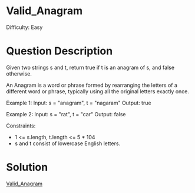 
# Valid_Anagram

Difficulty: Easy

# Question Description

Given two strings s and t, return true if t is an anagram of s, and false otherwise.

An Anagram is a word or phrase formed by rearranging the letters of a different word or phrase, typically using all the original letters exactly once.

Example 1:
Input: s = "anagram", t = "nagaram"
Output: true

Example 2:
Input: s = "rat", t = "car"
Output: false

Constraints:

- 1 <= s.length, t.length <= 5 * 104
- s and t consist of lowercase English letters.
 

# Solution

[Valid_Anagram]([242]Valid_Anagram.py)

    